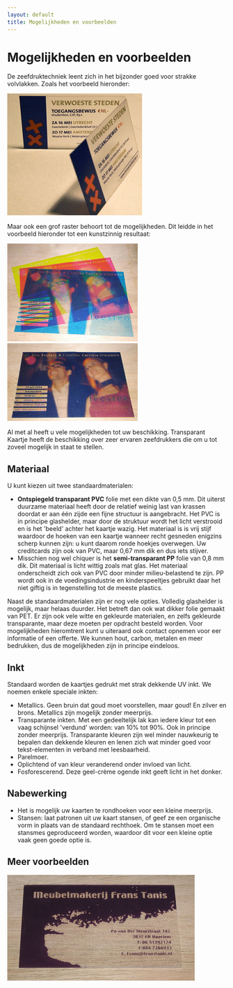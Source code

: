 ```yaml
---
layout: default
title: Mogelijkheden en voorbeelden
---
```


# Mogelijkheden en voorbeelden

De zeefdruktechniek leent zich in het bijzonder goed voor strakke volvlakken. Zoals het voorbeeld hieronder:

<img src="/images/verwoeste-steden.jpg"
    alt="2 toegangsbewijskaarten van het VU-Kamerkoor"
    title="Verwoeste steden">

Maar ook een grof raster behoort tot de mogelijkheden. Dit leidde in het voorbeeld hieronder tot een kunstzinnig resultaat:

<img src="/images/trouwkaart.jpg"
    alt="Trouwkaart - 3 kleuren grof raster en transparantie geeft samen een mooie plaat."
    title="Trouwkaart">

Al met al heeft u vele mogelijkheden tot uw beschikking. Transparant Kaartje heeft de beschikking over zeer ervaren zeefdrukkers die om u tot zoveel mogelijk in staat te stellen.

## Materiaal

U kunt kiezen uit twee standaardmaterialen:
- **Ontspiegeld transparant PVC** folie met een dikte van 0,5 mm. Dit uiterst duurzame materiaal heeft door de relatief weinig last van krassen doordat er aan één zijde een fijne structuur is aangebracht. Het PVC is in principe glashelder, maar door de struktuur wordt het licht verstrooid en is het 'beeld' achter het kaartje wazig. Het materiaal is is vrij stijf waardoor de hoeken van een kaartje wanneer recht gesneden enigzins scherp kunnen zijn: u kunt daarom ronde hoekjes overwegen. Uw creditcards zijn ook van PVC, maar 0,67 mm dik en dus iets stijver.
- Misschien nog wel chiquer is het **semi-transparant PP** folie van 0,8 mm dik. Dit materiaal is licht wittig zoals mat glas. Het materiaal onderscheidt zich ook van PVC door minder milieu-belastend te zijn. PP wordt ook in de voedingsindustrie en kinderspeeltjes gebruikt daar het niet giftig is in tegenstelling tot de meeste plastics.

Naast de standaardmaterialen zijn er nog vele opties. Volledig glashelder is mogelijk, maar helaas duurder. Het betreft dan ook wat dikker folie gemaakt van PET. Er zijn ook vele witte en gekleurde materialen, en zelfs gekleurde transparante, maar deze moeten per opdracht besteld worden. Voor mogelijkheden hieromtrent kunt u uiteraard ook contact opnemen voor eer informatie of een offerte. We kunnen hout, carbon, metalen en meer bedrukken, dus de mogelijkheden zijn in principe eindeloos.

## Inkt

Standaard worden de kaartjes gedrukt met strak dekkende UV inkt. We noemen enkele speciale inkten:

- Metallics. Geen bruin dat goud moet voorstellen, maar goud! En zilver en brons. Metallics zijn mogelijk zonder meerprijs.
- Transparante inkten. Met een gedeeltelijk lak kan iedere kleur tot een vaag schijnsel 'verdund' worden: van 10% tot 90%. Ook in principe zonder meerprijs. Transparante kleuren zijn wel minder nauwkeurig te bepalen dan dekkende kleuren en lenen zich wat minder goed voor tekst-elementen in verband met leesbaarheid.
- Parelmoer.
- Oplichtend of van kleur veranderend onder invloed van licht.
- Fosforescerend. Deze geel-crème ogende inkt geeft licht in het donker.
 
## Nabewerking

- Het is mogelijk uw kaarten te rondhoeken voor een kleine meerprijs.
- Stansen: laat patronen uit uw kaart stansen, of geef ze een organische vorm in plaats van de standaard rechthoek. Om te stansen moet een stansmes geproduceerd worden, waardoor dit voor een kleine optie vaak geen goede optie is. 

## Meer voorbeelden

<img src="/images/frans-tanis.jpg" 
    alt="Visitekaartje meubelmakerij Frans Tanis"
    title="Visitekaart Frans Tanis">